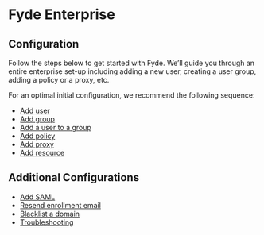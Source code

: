 # Fyde Enterprise

## Configuration

Follow the steps below to get started with Fyde. We’ll guide you through an entire enterprise set-up including adding a new user, creating a user group, adding a policy or a proxy, etc.

For an optimal initial configuration, we recommend the following sequence:

- [Add user](console/configurations/add_user.md)
- [Add group](console/configurations/add_group.md)
- [Add a user to a group](console/configurations/add_user_to_group.md)
- [Add policy](console/configurations/add_policy.md)
- [Add proxy](console/configurations/add_proxy.md)
- [Add resource](console/configurations/add_resource.md)

## Additional Configurations

- [Add SAML](console/configurations/add_saml.md)
- [Resend enrollment email](console/configurations/resend_enrollment_email.md)
- [Blacklist a domain](console/configurations/blacklist_domain.md)
- [Troubleshooting](console/configurations/troubleshooting.md)
